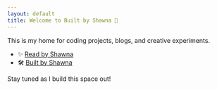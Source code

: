 ```yaml
---
layout: default
title: Welcome to Built by Shawna 👋
---
```


This is my home for coding projects, blogs, and creative experiments.

- ✨ [Read by Shawna](/read/)
- 🛠️ [Built by Shawna](/built/)

Stay tuned as I build this space out!
